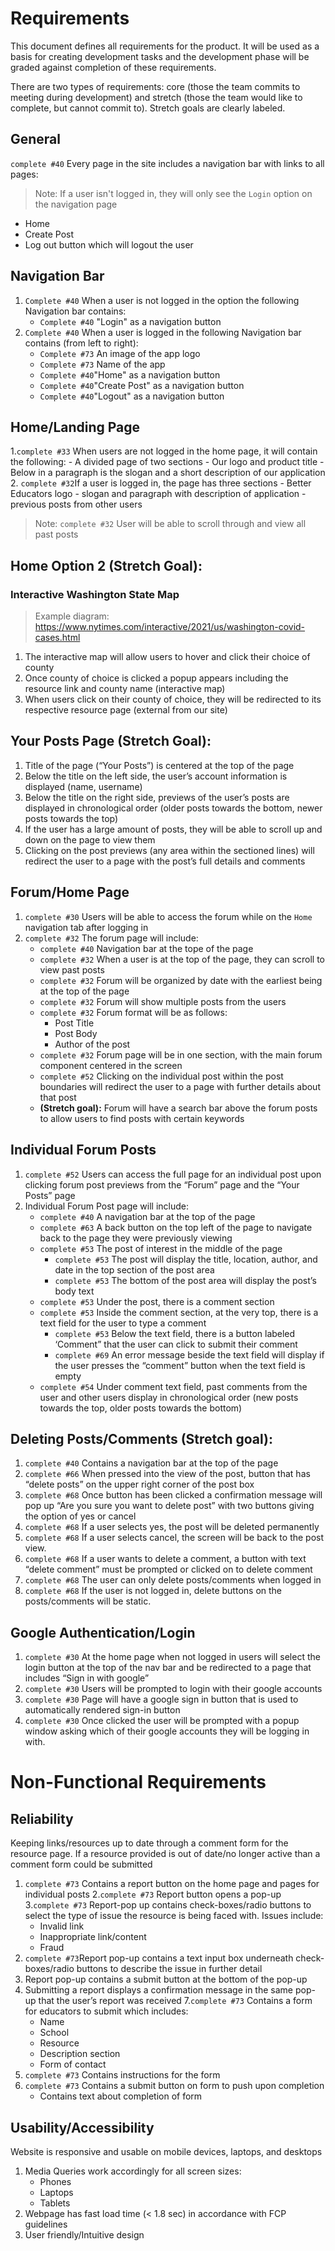 # Requirements
This document defines all requirements for the product. It will be used as a basis for creating development tasks and the development phase will be graded against completion of these requirements.

There are two types of requirements: core (those the team commits to meeting during development) and stretch (those the team would like to complete, but cannot commit to). Stretch goals are clearly labeled.

## General 
`complete #40` Every page in the site includes a navigation bar with links to all pages:
<br />
> Note: If a user isn't logged in, they will only see the `Login` option on the navigation page
- Home
- Create Post 
- Log out button which will logout the user

## Navigation Bar
1. `Complete #40` When a user is not logged in the option the following Navigation bar contains:
    - `Complete #40` "Login" as a navigation button 
2. `Complete #40` When a user is logged in the following Navigation bar contains (from left to right): 
    - `Complete #73` An image of the app logo 
    - `Complete #73` Name of the app
    - `Complete #40`"Home" as a navigation button
    - `Complete #40`"Create Post" as a navigation button
    - `Complete #40`"Logout" as a navigation button
    
## Home/Landing Page
1.`complete #33` When users are not logged in the home page, it will contain the following:
    - A divided page of two sections
    - Our logo and product title 
    - Below in a paragraph is the slogan and a short description of our application
2. `complete #32`If a user is logged in, the page has three sections
    - Better Educators logo
    - slogan and paragraph with description of application
    - previous posts from other users
 > Note: `complete #32` User will be able to scroll through and view all past posts

## Home Option 2 (Stretch Goal): 
### Interactive Washington State Map
> Example diagram:  https://www.nytimes.com/interactive/2021/us/washington-covid-cases.html
1. The interactive map will allow users to hover and click their choice of county
2. Once county of choice is clicked a popup appears including the resource link and county name (interactive map)
3. When users click on their county of choice, they will be redirected to its respective resource page (external from our site)

## Your Posts Page (Stretch Goal):
1. Title of the page (“Your Posts”) is centered at the top of the page
2. Below the title on the left side, the user’s account information is displayed (name, username)
3. Below the title on the right side, previews of the user’s posts are displayed in chronological order (older posts towards the bottom, newer posts towards the top)
4. If the user has a large amount of posts, they will be able to scroll up and down on the page to view them
5. Clicking on the post previews (any area within the sectioned lines) will redirect the user to a page with the post’s full details and comments

## Forum/Home Page
1. `complete #30` Users will be able to access the forum while on the `Home` navigation tab after logging in
2. `complete #32` The forum page will include:
    - `complete #40` Navigation bar at the tope of the page
    - `complete #32` When a user is at the top of the page, they can scroll to view past posts
    - `complete #32` Forum will be organized by date with the earliest being at the top of the page
    - `complete #32` Forum will show multiple posts from the users
    - `complete #32` Forum format will be as follows: 
       - Post Title
       - Post Body
       - Author of the post
    - `complete #32` Forum page will be in one section, with the main forum component centered in the screen
    - `complete #52` Clicking on the individual post within the post boundaries will redirect the user to a page with further details about that post
    - **(Stretch goal):** Forum will have a search bar above the forum posts to allow users to find posts with certain keywords

## Individual Forum Posts

1. `complete #52` Users can access the full page for an individual post upon clicking forum post previews from the “Forum” page and the “Your Posts” page
2. Individual Forum Post page will include:
    - `complete #40` A navigation bar at the top of the page
    - `complete #63` A back button on the top left of the page to navigate back to the page they were previously viewing
    - `complete #53` The post of interest in the middle of the page
        - `complete #53` The post will display the title, location, author, and date in the top section of the post area
        - `complete #53` The bottom of the post area will display the post’s body text
    - `complete #53` Under the post, there is a comment section
    - `complete #53` Inside the comment section, at the very top, there is a text field for the user to type a comment
        - `complete #53` Below the text field, there is a button labeled ‘Comment” that the user can click to submit their comment
        - `complete #69` An error message beside the text field will display if the user presses the “comment” button when the text field is empty
    - `complete #54` Under comment text field, past comments from the user and other users display in chronological order (new posts towards the top, older posts towards the bottom)

## Deleting Posts/Comments (Stretch goal):
1. `complete #40` Contains a navigation bar at the top of the page
1. `complete #66` When pressed into the view of the post, button that has “delete posts” on the upper right corner of the post box
1. `complete #68` Once button has been clicked a confirmation message will pop up “Are you sure you want to delete post” with two buttons giving the option of yes or cancel
1. `complete #68` If a user selects yes, the post will be deleted permanently
1. `complete #68` If a user selects cancel, the screen will be back to the post view.
1. `complete #68` If a user wants to delete a comment, a button with text “delete comment” must be prompted or clicked on to delete comment
1. `complete #68` The user can only delete posts/comments when logged in
1. `complete #68` If the user is not logged in, delete buttons on the posts/comments will be static.

## Google Authentication/Login 
1. `complete #30` At the home page when not logged in users will select the login button at the top of the nav bar and be redirected to a page that includes “Sign in with google” 
2. `complete #30` Users will be prompted to login with their google accounts
3. `complete #30` Page will have a google sign in button that is used to automatically rendered sign-in button
4. `complete #30` Once clicked the user will be prompted with a popup window asking which of their google accounts they will be logging in with.

# Non-Functional Requirements

## Reliability 
Keeping links/resources up to date through a comment form for the resource page. If a resource provided is out of date/no longer active than a comment form could be submitted

1. `complete #73` Contains a report button on the home page and pages for individual posts
2.`complete #73` Report button opens a pop-up
3.`complete #73` Report-pop up contains check-boxes/radio buttons to select the type of issue the resource is being faced with. Issues include:
    - Invalid link
    - Inappropriate link/content
    - Fraud
4. `complete #73`Report pop-up contains a text input box underneath check-boxes/radio buttons to describe the issue in further detail 
5. Report pop-up contains a submit button at the bottom of the pop-up
6. Submitting a report displays a confirmation message in the same pop-up that the user’s report was received
7.`complete #73` Contains a form for educators to submit which includes:
    - Name 
    - School 
    - Resource 
    - Description section 
    - Form of contact
8. `complete #73` Contains instructions for the form
9. `complete #73` Contains a submit button on form to push upon completion
    - Contains text about completion of form

## Usability/Accessibility
Website is responsive and usable on mobile devices, laptops, and desktops

1. Media Queries work accordingly for all screen sizes:
    - Phones
    - Laptops
    - Tablets
2. Webpage has fast load time (< 1.8 sec) in accordance with FCP guidelines
3. User friendly/Intuitive design


